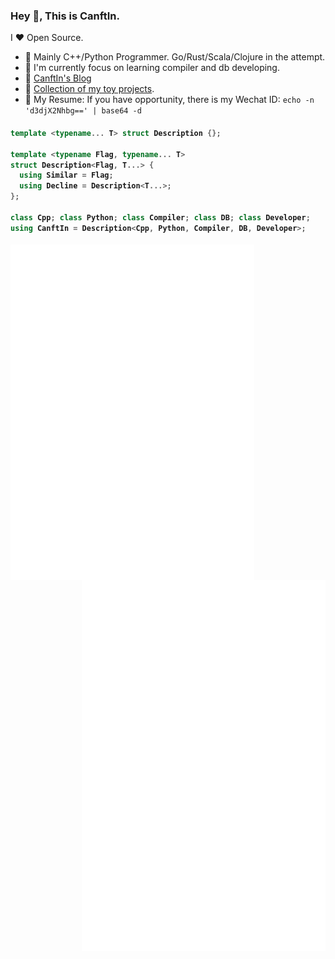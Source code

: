 ### Hey 👋, This is CanftIn.

I ❤ Open Source.

* 🌟 Mainly C++/Python Programmer. Go/Rust/Scala/Clojure in the attempt.
* 🌱 I'm currently focus on learning compiler and db developing.
* 💬 [CanftIn's Blog](https://CanftIn.com)
* 🍚 [Collection of my toy projects](https://github.com/MatrixWood).
* 📃 My Resume: If you have opportunity, there is my Wechat ID: <code>echo -n 'd3djX2Nhbg==' | base64 -d</code>
<h4>

```cpp
template <typename... T> struct Description {};

template <typename Flag, typename... T>
struct Description<Flag, T...> {
  using Similar = Flag;
  using Decline = Description<T...>;
};

class Cpp; class Python; class Compiler; class DB; class Developer;
using CanftIn = Description<Cpp, Python, Compiler, DB, Developer>;
```
</h4>

[<img align="left" width="390" alt="🦑" src="/general.svg">](#)
[<img align="right" width="390" alt="🦑" src="/achievements.svg">](#)

<!--
![CanftIn's github stats1](https://github-readme-stats.vercel.app/api?username=canftin&show_icons=true&theme=radical&count_private=true)


[![Top Langs](https://github-readme-stats.vercel.app/api/top-langs/?username=canftin&layout=compact&theme=radical)](https://github.com/anuraghazra/github-readme-stats)
-->
